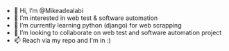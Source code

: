 - 👋 Hi, I’m @Mikeadealabi
- 👀 I’m interested in web test & software automation
- 🌱 I’m currently learning python (django) for web scrapping
- 💞️ I’m looking to collaborate on web test and software automation project
- 📫 Reach via my repo and I'm in :)

<!---
Mikeadealabi/Mikeadealabi is a ✨ special ✨ repository because its `README.md` (this file) appears on your GitHub profile.
You can click the Preview link to take a look at your changes.
--->
